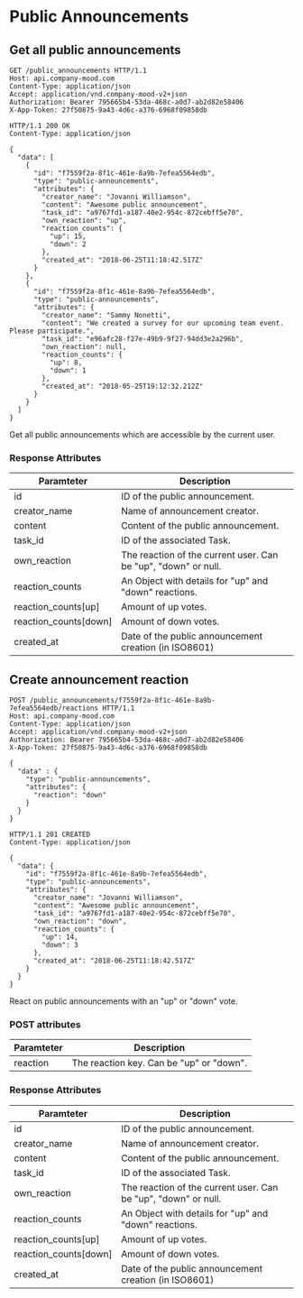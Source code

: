# Public Announcements

## Get all public announcements

```http
GET /public_announcements HTTP/1.1
Host: api.company-mood.com
Content-Type: application/json
Accept: application/vnd.company-mood-v2+json
Authorization: Bearer 795665b4-53da-468c-a0d7-ab2d82e58406
X-App-Token: 27f50875-9a43-4d6c-a376-6968f09858db
```

```http
HTTP/1.1 200 OK
Content-Type: application/json

{
  "data": [
    {
      "id": "f7559f2a-8f1c-461e-8a9b-7efea5564edb",
      "type": "public-announcements",
      "attributes": {
        "creator_name": "Jovanni Williamson",
        "content": "Awesome public announcement",
        "task_id": "a9767fd1-a187-40e2-954c-872cebff5e70",
        "own_reaction": "up",
        "reaction_counts": {
          "up": 15,
          "down": 2
        },
        "created_at": "2018-06-25T11:18:42.517Z"
      }
    },
    {
      "id": "f7559f2a-8f1c-461e-8a9b-7efea5564edb",
      "type": "public-announcements",
      "attributes": {
        "creator_name": "Sammy Nonetti",
        "content": "We created a survey for our upcoming team event. Please participate.",
        "task_id": "e96afc28-f27e-49b9-9f27-94dd3e2a296b",
        "own_reaction": null,
        "reaction_counts": {
          "up": 8,
          "down": 1
        },
        "created_at": "2018-05-25T19:12:32.212Z"
      }
    }
  ]
}

```

Get all public announcements which are accessible by the current user.

### Response Attributes

Paramteter            | Description
----------------------|------------
id                    | ID of the public announcement.
creator_name          | Name of announcement creator.
content               | Content of the public announcement.
task_id               | ID of the associated Task.
own_reaction          | The reaction of the current user. Can be "up", "down" or null.
reaction_counts       | An Object with details for "up" and "down" reactions.
reaction_counts[up]   | Amount of up votes.
reaction_counts[down] | Amount of down votes.
created_at            | Date of the public announcement creation (in ISO8601)

## Create announcement reaction

```http
POST /public_announcements/f7559f2a-8f1c-461e-8a9b-7efea5564edb/reactions HTTP/1.1
Host: api.company-mood.com
Content-Type: application/json
Accept: application/vnd.company-mood-v2+json
Authorization: Bearer 795665b4-53da-468c-a0d7-ab2d82e58406
X-App-Token: 27f50875-9a43-4d6c-a376-6968f09858db

{
  "data" : {
    "type": "public-announcements",
    "attributes": {
      "reaction": "down"
    }
  }
}
```

```http
HTTP/1.1 201 CREATED
Content-Type: application/json

{
  "data": {
    "id": "f7559f2a-8f1c-461e-8a9b-7efea5564edb",
    "type": "public-announcements",
    "attributes": {
      "creator_name": "Jovanni Williamson",
      "content": "Awesome public announcement",
      "task_id": "a9767fd1-a187-40e2-954c-872cebff5e70",
      "own_reaction": "down",
      "reaction_counts": {
        "up": 14,
        "down": 3
      },
      "created_at": "2018-06-25T11:18:42.517Z"
    }
  }
}
```

React on public announcements with an "up" or "down" vote.

### POST attributes

Paramteter       | Description |
-----------------|-------------
reaction         | The reaction key. Can be "up" or "down".

### Response Attributes

Paramteter            | Description
----------------------|------------
id                    | ID of the public announcement.
creator_name          | Name of announcement creator.
content               | Content of the public announcement.
task_id               | ID of the associated Task.
own_reaction          | The reaction of the current user. Can be "up", "down" or null.
reaction_counts       | An Object with details for "up" and "down" reactions.
reaction_counts[up]   | Amount of up votes.
reaction_counts[down] | Amount of down votes.
created_at            | Date of the public announcement creation (in ISO8601)
